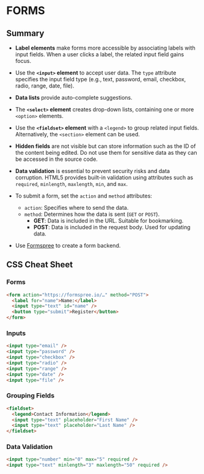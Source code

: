 # FORMS

## Summary

- **Label elements** make forms more accessible by associating labels with input fields. When a user clicks a label, the related input field gains focus.

- Use the **`<input>` element** to accept user data. The `type` attribute specifies the input field type (e.g., text, password, email, checkbox, radio, range, date, file).

- **Data lists** provide auto-complete suggestions.

- The **`<select>` element** creates drop-down lists, containing one or more `<option>` elements.

- Use the **`<fieldset>` element** with a `<legend>` to group related input fields. Alternatively, the `<section>` element can be used.

- **Hidden fields** are not visible but can store information such as the ID of the content being edited. Do not use them for sensitive data as they can be accessed in the source code.

- **Data validation** is essential to prevent security risks and data corruption. HTML5 provides built-in validation using attributes such as `required`, `minlength`, `maxlength`, `min`, and `max`.

- To submit a form, set the `action` and `method` attributes:

  - `action`: Specifies where to send the data.
  - `method`: Determines how the data is sent (`GET` or `POST`).
    - **GET**: Data is included in the URL. Suitable for bookmarking.
    - **POST**: Data is included in the request body. Used for updating data.

- Use [Formspree](https://formspree.io) to create a form backend.

## CSS Cheat Sheet

### Forms

```html
<form action="https://formspree.io/…" method="POST">
  <label for="name">Name:</label>
  <input type="text" id="name" />
  <button type="submit">Register</button>
</form>
```

### Inputs

```html
<input type="email" />
<input type="password" />
<input type="checkbox" />
<input type="radio" />
<input type="range" />
<input type="date" />
<input type="file" />
```

### Grouping Fields

```html
<fieldset>
  <legend>Contact Information</legend>
  <input type="text" placeholder="First Name" />
  <input type="text" placeholder="Last Name" />
</fieldset>
```

### Data Validation

```html
<input type="number" min="0" max="5" required />
<input type="text" minlength="3" maxlength="50" required />
```
